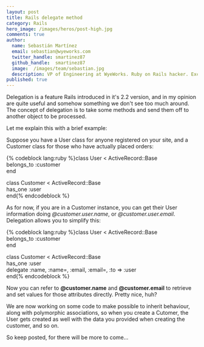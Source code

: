 ```yaml
---
layout: post
title: Rails delegate method
category: Rails
hero_image: /images/heros/post-high.jpg
comments: true
author:
  name: Sebastián Martínez
  email: sebastian@wyeworks.com
  twitter_handle: smartinez87
  github_handle:  smartinez87
  image:  /images/team/sebastian.jpg
  description: VP of Engineering at WyeWorks. Ruby on Rails hacker. ExceptionNotification maintainer. Coffee & bacon lover.
published: true
---
```

Delegation is a feature Rails introduced in it's 2.2 version, and in my opinion are quite useful and somehow something we don't see too much around.
The concept of delegation is to take some methods and send them off to another object to be processed.

<!--more-->

Let me explain this with a brief example:

Suppose you have a User class for anyone registered on your site, and a Customer class for those who have actually placed orders:

{% codeblock lang:ruby %}class User < ActiveRecord::Base  
   belongs_to :customer  
end  
  
class Customer < ActiveRecord::Base  
   has_one :user  
end{% endcodeblock %}

As for now, if you are in a Customer instance, you can get their User information doing *@customer.user.name*, or *@customer.user.email*.
Delegation allows you to simplify this:

{% codeblock lang:ruby %}class User < ActiveRecord::Base  
   belongs_to :customer  
end  
   
class Customer < ActiveRecord::Base  
   has_one :user  
   delegate :name, :name=, :email, :email=, :to => :user  
end{% endcodeblock %}

Now you can refer to **@customer.name** and **@customer.email** to retrieve and set values for those attributes directly. Pretty nice, huh?

We are now working on some code to make possible to inherit behaviour, along with polymorphic associations, so when you create a Cutomer, the User gets created as well with the data you provided when creating the customer, and so on.

So keep posted, for there will be more to come...
